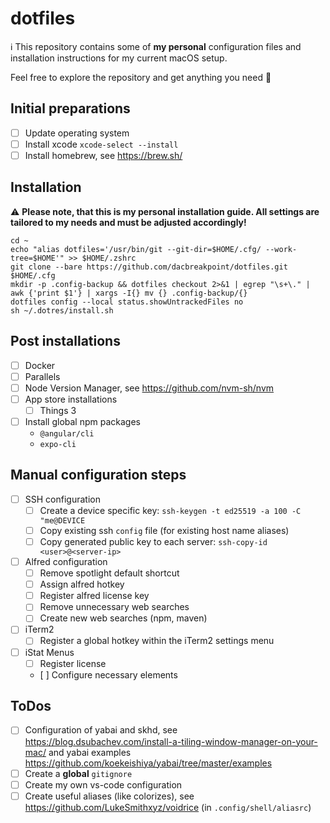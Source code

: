 # dotfiles

ℹ️ This repository contains some of **my personal** configuration files and installation instructions for my current macOS setup.

Feel free to explore the repository and get anything you need 😬

## Initial preparations

- [ ] Update operating system
- [ ] Install xcode `xcode-select --install`
- [ ] Install homebrew, see <https://brew.sh/>

## Installation

⚠️ **Please note, that this is my personal installation guide. All settings are tailored to my needs and must be adjusted accordingly!**

```shell
cd ~
echo "alias dotfiles='/usr/bin/git --git-dir=$HOME/.cfg/ --work-tree=$HOME'" >> $HOME/.zshrc
git clone --bare https://github.com/dacbreakpoint/dotfiles.git $HOME/.cfg
mkdir -p .config-backup && dotfiles checkout 2>&1 | egrep "\s+\." | awk {'print $1'} | xargs -I{} mv {} .config-backup/{}
dotfiles config --local status.showUntrackedFiles no
sh ~/.dotres/install.sh
```

## Post installations

- [ ] Docker
- [ ] Parallels
- [ ] Node Version Manager, see <https://github.com/nvm-sh/nvm>
- [ ] App store installations
  - [ ] Things 3
- [ ] Install global npm packages
  - `@angular/cli`
  - `expo-cli`

## Manual configuration steps

- [ ] SSH configuration
  - [ ] Create a device specific key: `ssh-keygen -t ed25519 -a 100 -C "me@DEVICE`
  - [ ] Copy existing ssh `config` file (for existing host name aliases)
  - [ ] Copy generated public key to each server: `ssh-copy-id <user>@<server-ip>`
- [ ] Alfred configuration
  - [ ] Remove spotlight default shortcut
  - [ ] Assign alfred hotkey
  - [ ] Register alfred license key
  - [ ] Remove unnecessary web searches
  - [ ] Create new web searches (npm, maven)
- [ ] iTerm2
  - [ ] Register a global hotkey within the iTerm2 settings menu
- [ ] iStat Menus
  - [ ] Register license
  - [ ] Configure necessary elements

## ToDos

- [ ] Configuration of yabai and skhd, see <https://blog.dsubachev.com/install-a-tiling-window-manager-on-your-mac/> and yabai examples <https://github.com/koekeishiya/yabai/tree/master/examples>
- [ ] Create a **global** `gitignore`
- [ ] Create my own vs-code configuration
- [ ] Create useful aliases (like colorizes), see <https://github.com/LukeSmithxyz/voidrice> (in `.config/shell/aliasrc`)
